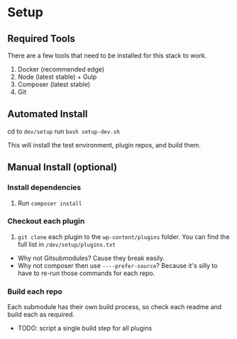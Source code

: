# Setup

## Required Tools

There are a few tools that need to be installed for this stack to work.

1. Docker (recommended edge)
2. Node (latest stable) + Gulp
3. Composer (latest stable)
4. Git

## Automated Install

cd to `dev/setup`
run `bash setup-dev.sh`

This will install the test environment, plugin repos, and  build them.

## Manual Install (optional)

### Install dependencies

1. Run `composer install`

### Checkout each plugin

1. `git clone` each plugin to the `wp-content/plugins` folder. You can find the full list in `/dev/setup/plugins.txt`

* Why not Gitsubmodules? Cause they break easily.
* Why not composer then use `----prefer-source`? Because it's silly to have to re-run those commands for each repo.

### Build each repo

Each submodule has their own build process, so check each readme and build each as required.

* TODO: script a single build step for all plugins
